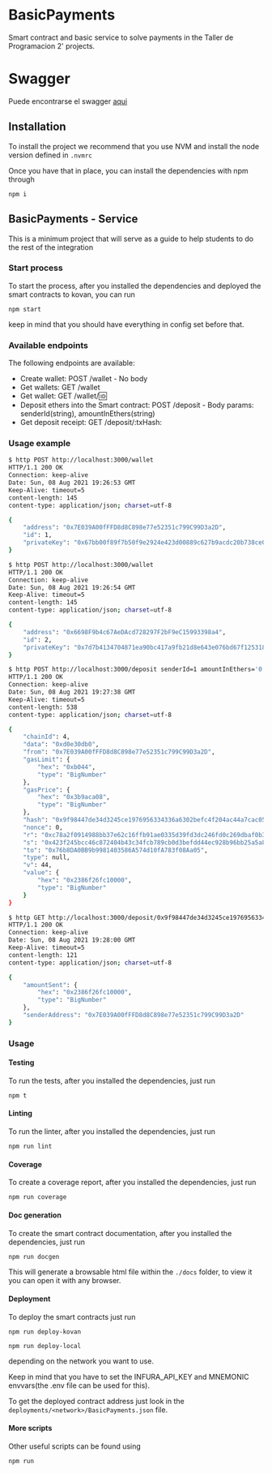 # BasicPayments

Smart contract and basic service to solve payments in the Taller de Programacion 2' projects.

# Swagger

Puede encontrarse el swagger [aqui](https://app.swaggerhub.com/apis/JOELSAIDMAN1/payments/1.0.0)

## Installation

To install the project we recommend that you use NVM and install the node version defined in `.nvmrc`

Once you have that in place, you can install the dependencies with npm through

`npm i`

## BasicPayments - Service

This is a minimum project that will serve as a guide to help students to do the rest of the integration

### Start process

To start the process, after you installed the dependencies and deployed the smart contracts to kovan, you can run

`npm start`

keep in mind that you should have everything in config set before that.

### Available endpoints

The following endpoints are available:

- Create wallet: POST /wallet - No body 
- Get wallets: GET /wallet
- Get wallet: GET /wallet/:id:
- Deposit ethers into the Smart contract: POST /deposit - Body params: senderId(string), amountInEthers(string)
- Get deposit receipt: GET /deposit/:txHash:

### Usage example

```sh
$ http POST http://localhost:3000/wallet
HTTP/1.1 200 OK
Connection: keep-alive
Date: Sun, 08 Aug 2021 19:26:53 GMT
Keep-Alive: timeout=5
content-length: 145
content-type: application/json; charset=utf-8

{
    "address": "0x7E039A00fFFD8d8C898e77e52351c799C99D3a2D",
    "id": 1,
    "privateKey": "0x67bb00f89f7b50f9e2924e423d00889c627b9acdc20b738ce00ccdcf6e4b8da0"
}

$ http POST http://localhost:3000/wallet
HTTP/1.1 200 OK
Connection: keep-alive
Date: Sun, 08 Aug 2021 19:26:54 GMT
Keep-Alive: timeout=5
content-length: 145
content-type: application/json; charset=utf-8

{
    "address": "0x6698F9b4c67AeDAcd728297F2bF9eC15993398a4",
    "id": 2,
    "privateKey": "0x7d7b4134704871ea90bc417a9fb21d8e643e076bd67f1253189e75181258c500"
}

$ http POST http://localhost:3000/deposit senderId=1 amountInEthers='0.01'          
HTTP/1.1 200 OK
Connection: keep-alive
Date: Sun, 08 Aug 2021 19:27:38 GMT
Keep-Alive: timeout=5
content-length: 538
content-type: application/json; charset=utf-8

{
    "chainId": 4,
    "data": "0xd0e30db0",
    "from": "0x7E039A00fFFD8d8C898e77e52351c799C99D3a2D",
    "gasLimit": {
        "hex": "0xb044",
        "type": "BigNumber"
    },
    "gasPrice": {
        "hex": "0x3b9aca08",
        "type": "BigNumber"
    },
    "hash": "0x9f98447de34d3245ce1976956334336a6302befc4f204ac44a7cac0526caa82d",
    "nonce": 0,
    "r": "0xc78a2f0914988bb37e62c16ffb91ae0335d39fd3dc246fd0c269dbaf0b331589",
    "s": "0x423f245bcc46c872404b43c34fcb789cb0d3befdd44ec928b96bb25a5a887762",
    "to": "0x76b8DA0BB9b9981403586A574d10fA783f08Aa05",
    "type": null,
    "v": 44,
    "value": {
        "hex": "0x2386f26fc10000",
        "type": "BigNumber"
    }
}

$ http GET http://localhost:3000/deposit/0x9f98447de34d3245ce1976956334336a6302befc4f204ac44a7cac0526caa82d
HTTP/1.1 200 OK
Connection: keep-alive
Date: Sun, 08 Aug 2021 19:28:00 GMT
Keep-Alive: timeout=5
content-length: 121
content-type: application/json; charset=utf-8

{
    "amountSent": {
        "hex": "0x2386f26fc10000",
        "type": "BigNumber"
    },
    "senderAddress": "0x7E039A00fFFD8d8C898e77e52351c799C99D3a2D"
}

```


### Usage



#### Testing

To run the tests, after you installed the dependencies, just run

`npm t`

#### Linting

To run the linter, after you installed the dependencies, just run

`npm run lint`

#### Coverage

To create a coverage report, after you installed the dependencies, just run

`npm run coverage`

#### Doc generation

To create the smart contract documentation, after you installed the dependencies, just run

`npm run docgen`

This will generate a browsable html file within the `./docs` folder, to view it you can open it with any browser.

#### Deployment

To deploy the smart contracts just run

`npm run deploy-kovan`

`npm run deploy-local`

depending on the network you want to use.

Keep in mind that you have to set the INFURA_API_KEY and MNEMONIC envvars(the .env file can be used for this).

To get the deployed contract address just look in the `deployments/<network>/BasicPayments.json` file.

#### More scripts

Other useful scripts can be found using

`npm run`
